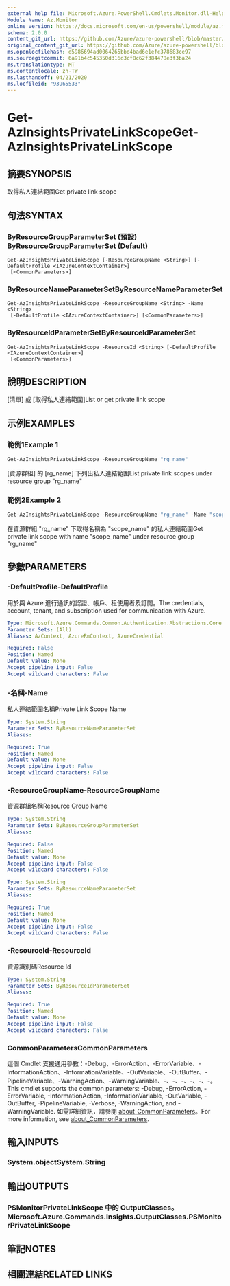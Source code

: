 ```yaml
---
external help file: Microsoft.Azure.PowerShell.Cmdlets.Monitor.dll-Help.xml
Module Name: Az.Monitor
online version: https://docs.microsoft.com/en-us/powershell/module/az.monitor/get-azinsightsprivatelinkscope
schema: 2.0.0
content_git_url: https://github.com/Azure/azure-powershell/blob/master/src/Monitor/Monitor/help/Get-AzInsightsPrivateLinkScope.md
original_content_git_url: https://github.com/Azure/azure-powershell/blob/master/src/Monitor/Monitor/help/Get-AzInsightsPrivateLinkScope.md
ms.openlocfilehash: d5986694ad0064265bbd4bad6e1efc378683ce97
ms.sourcegitcommit: 6a91b4c545350d316d3cf8c62f384478e3f3ba24
ms.translationtype: MT
ms.contentlocale: zh-TW
ms.lasthandoff: 04/21/2020
ms.locfileid: "93965533"
---
```

# <span data-ttu-id="0b1ab-101">Get-AzInsightsPrivateLinkScope</span><span class="sxs-lookup"><span data-stu-id="0b1ab-101">Get-AzInsightsPrivateLinkScope</span></span>

## <span data-ttu-id="0b1ab-102">摘要</span><span class="sxs-lookup"><span data-stu-id="0b1ab-102">SYNOPSIS</span></span>
<span data-ttu-id="0b1ab-103">取得私人連結範圍</span><span class="sxs-lookup"><span data-stu-id="0b1ab-103">Get private link scope</span></span>

## <span data-ttu-id="0b1ab-104">句法</span><span class="sxs-lookup"><span data-stu-id="0b1ab-104">SYNTAX</span></span>

### <span data-ttu-id="0b1ab-105">ByResourceGroupParameterSet (預設) </span><span class="sxs-lookup"><span data-stu-id="0b1ab-105">ByResourceGroupParameterSet (Default)</span></span>
```
Get-AzInsightsPrivateLinkScope [-ResourceGroupName <String>] [-DefaultProfile <IAzureContextContainer>]
 [<CommonParameters>]
```

### <span data-ttu-id="0b1ab-106">ByResourceNameParameterSet</span><span class="sxs-lookup"><span data-stu-id="0b1ab-106">ByResourceNameParameterSet</span></span>
```
Get-AzInsightsPrivateLinkScope -ResourceGroupName <String> -Name <String>
 [-DefaultProfile <IAzureContextContainer>] [<CommonParameters>]
```

### <span data-ttu-id="0b1ab-107">ByResourceIdParameterSet</span><span class="sxs-lookup"><span data-stu-id="0b1ab-107">ByResourceIdParameterSet</span></span>
```
Get-AzInsightsPrivateLinkScope -ResourceId <String> [-DefaultProfile <IAzureContextContainer>]
 [<CommonParameters>]
```

## <span data-ttu-id="0b1ab-108">說明</span><span class="sxs-lookup"><span data-stu-id="0b1ab-108">DESCRIPTION</span></span>
<span data-ttu-id="0b1ab-109">[清單] 或 [取得私人連結範圍]</span><span class="sxs-lookup"><span data-stu-id="0b1ab-109">List or get private link scope</span></span> 

## <span data-ttu-id="0b1ab-110">示例</span><span class="sxs-lookup"><span data-stu-id="0b1ab-110">EXAMPLES</span></span>

### <span data-ttu-id="0b1ab-111">範例1</span><span class="sxs-lookup"><span data-stu-id="0b1ab-111">Example 1</span></span>
```powershell
Get-AzInsightsPrivateLinkScope -ResourceGroupName "rg_name"
```

<span data-ttu-id="0b1ab-112">[資源群組] 的 [rg_name] 下列出私人連結範圍</span><span class="sxs-lookup"><span data-stu-id="0b1ab-112">List private link scopes under resource group "rg_name"</span></span>

### <span data-ttu-id="0b1ab-113">範例2</span><span class="sxs-lookup"><span data-stu-id="0b1ab-113">Example 2</span></span>
```powershell
Get-AzInsightsPrivateLinkScope -ResourceGroupName "rg_name" -Name "scope_name"
```

<span data-ttu-id="0b1ab-114">在資源群組 "rg_name" 下取得名稱為 "scope_name" 的私人連結範圍</span><span class="sxs-lookup"><span data-stu-id="0b1ab-114">Get private link scope with name "scope_name" under resource group "rg_name"</span></span>

## <span data-ttu-id="0b1ab-115">參數</span><span class="sxs-lookup"><span data-stu-id="0b1ab-115">PARAMETERS</span></span>

### <span data-ttu-id="0b1ab-116">-DefaultProfile</span><span class="sxs-lookup"><span data-stu-id="0b1ab-116">-DefaultProfile</span></span>
<span data-ttu-id="0b1ab-117">用於與 Azure 進行通訊的認證、帳戶、租使用者及訂閱。</span><span class="sxs-lookup"><span data-stu-id="0b1ab-117">The credentials, account, tenant, and subscription used for communication with Azure.</span></span>

```yaml
Type: Microsoft.Azure.Commands.Common.Authentication.Abstractions.Core.IAzureContextContainer
Parameter Sets: (All)
Aliases: AzContext, AzureRmContext, AzureCredential

Required: False
Position: Named
Default value: None
Accept pipeline input: False
Accept wildcard characters: False
```

### <span data-ttu-id="0b1ab-118">-名稱</span><span class="sxs-lookup"><span data-stu-id="0b1ab-118">-Name</span></span>
<span data-ttu-id="0b1ab-119">私人連結範圍名稱</span><span class="sxs-lookup"><span data-stu-id="0b1ab-119">Private Link Scope Name</span></span>

```yaml
Type: System.String
Parameter Sets: ByResourceNameParameterSet
Aliases:

Required: True
Position: Named
Default value: None
Accept pipeline input: False
Accept wildcard characters: False
```

### <span data-ttu-id="0b1ab-120">-ResourceGroupName</span><span class="sxs-lookup"><span data-stu-id="0b1ab-120">-ResourceGroupName</span></span>
<span data-ttu-id="0b1ab-121">資源群組名稱</span><span class="sxs-lookup"><span data-stu-id="0b1ab-121">Resource Group Name</span></span>

```yaml
Type: System.String
Parameter Sets: ByResourceGroupParameterSet
Aliases:

Required: False
Position: Named
Default value: None
Accept pipeline input: False
Accept wildcard characters: False
```

```yaml
Type: System.String
Parameter Sets: ByResourceNameParameterSet
Aliases:

Required: True
Position: Named
Default value: None
Accept pipeline input: False
Accept wildcard characters: False
```

### <span data-ttu-id="0b1ab-122">-ResourceId</span><span class="sxs-lookup"><span data-stu-id="0b1ab-122">-ResourceId</span></span>
<span data-ttu-id="0b1ab-123">資源識別碼</span><span class="sxs-lookup"><span data-stu-id="0b1ab-123">Resource Id</span></span>

```yaml
Type: System.String
Parameter Sets: ByResourceIdParameterSet
Aliases:

Required: True
Position: Named
Default value: None
Accept pipeline input: False
Accept wildcard characters: False
```

### <span data-ttu-id="0b1ab-124">CommonParameters</span><span class="sxs-lookup"><span data-stu-id="0b1ab-124">CommonParameters</span></span>
<span data-ttu-id="0b1ab-125">這個 Cmdlet 支援通用參數：-Debug、-ErrorAction、-ErrorVariable、-InformationAction、-InformationVariable、-OutVariable、-OutBuffer、-PipelineVariable、-WarningAction、-WarningVariable、-、-、-、-、-、-。</span><span class="sxs-lookup"><span data-stu-id="0b1ab-125">This cmdlet supports the common parameters: -Debug, -ErrorAction, -ErrorVariable, -InformationAction, -InformationVariable, -OutVariable, -OutBuffer, -PipelineVariable, -Verbose, -WarningAction, and -WarningVariable.</span></span> <span data-ttu-id="0b1ab-126">如需詳細資訊，請參閱 [about_CommonParameters](http://go.microsoft.com/fwlink/?LinkID=113216)。</span><span class="sxs-lookup"><span data-stu-id="0b1ab-126">For more information, see [about_CommonParameters](http://go.microsoft.com/fwlink/?LinkID=113216).</span></span>

## <span data-ttu-id="0b1ab-127">輸入</span><span class="sxs-lookup"><span data-stu-id="0b1ab-127">INPUTS</span></span>

### <span data-ttu-id="0b1ab-128">System.object</span><span class="sxs-lookup"><span data-stu-id="0b1ab-128">System.String</span></span>

## <span data-ttu-id="0b1ab-129">輸出</span><span class="sxs-lookup"><span data-stu-id="0b1ab-129">OUTPUTS</span></span>

### <span data-ttu-id="0b1ab-130">PSMonitorPrivateLinkScope 中的 OutputClasses。</span><span class="sxs-lookup"><span data-stu-id="0b1ab-130">Microsoft.Azure.Commands.Insights.OutputClasses.PSMonitorPrivateLinkScope</span></span>

## <span data-ttu-id="0b1ab-131">筆記</span><span class="sxs-lookup"><span data-stu-id="0b1ab-131">NOTES</span></span>

## <span data-ttu-id="0b1ab-132">相關連結</span><span class="sxs-lookup"><span data-stu-id="0b1ab-132">RELATED LINKS</span></span>
